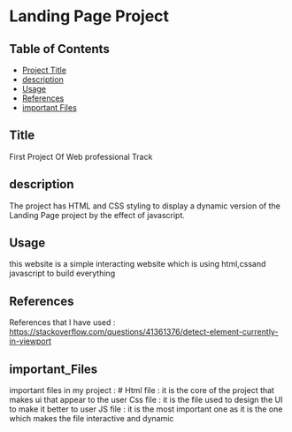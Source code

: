 # Landing Page Project

## Table of Contents

* [Project Title](#Title)
* [description](#instructions)
* [Usage](#Usage)
* [References](#References)
* [important Files](#important_Files)

## Title

First Project Of Web professional Track 

## description

The project has HTML and CSS styling to display a dynamic version of the Landing Page project by the effect of javascript. 


## Usage

this website is a simple interacting website which is using html,cssand javascript to build everything 


## References
References that I have used : https://stackoverflow.com/questions/41361376/detect-element-currently-in-viewport

## important_Files
important files in my project : 
    # Html file : it is the core of the project that makes ui that appear to the user
    Css file : it is the file used to design the UI to make it better to user
    JS file : it is the most important one as it is the one which makes the file interactive and dynamic